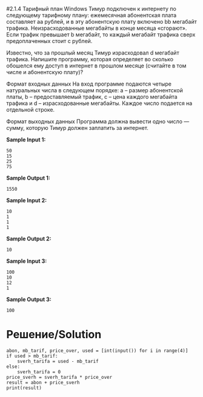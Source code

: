 #2.1.4 Тарифный план Windows
Тимур подключен к интернету по следующему тарифному плану: ежемесячная абонентская плата составляет aa рублей, и в эту абонентскую плату включено bb мегабайт трафика. Неизрасходованные мегабайты в конце месяца «сгорают». Если трафик превышает b мегабайт, то каждый мегабайт трафика сверх предоплаченных стоит c рублей.

Известно, что за прошлый месяц Тимур израсходовал d мегабайт трафика. Напишите программу, которая определяет во сколько обошелся ему доступ в интернет в прошлом месяце (считайте в том числе и абонентскую плату)?

Формат входных данных
На вход программе подаются четыре натуральных числа в следующем порядке: a – размер абонентской платы, b – предоставляемый трафик, c – цена каждого мегабайта трафика и d – израсходованные мегабайты. Каждое число подается на отдельной строке.

Формат выходных данных
Программа должна вывести одно число — сумму, которую Тимур должен заплатить за интернет.

**Sample Input 1:**
```
50
15
25
75
```
**Sample Output 1:**
```
1550
```
**Sample Input 2:**
```
10
1
1
1
```
**Sample Output 2:**
```
10
```
**Sample Input 3:**
```
100
10
12
1
```
**Sample Output 3:**
```
100
```
# Решение/Solution

```
abon, mb_tarif, price_over, used = [int(input()) for i in range(4)]
if used > mb_tarif:
    sverh_tarifa = used - mb_tarif
else:
    sverh_tarifa = 0
price_sverh = sverh_tarifa * price_over
result = abon + price_sverh
print(result)
```
